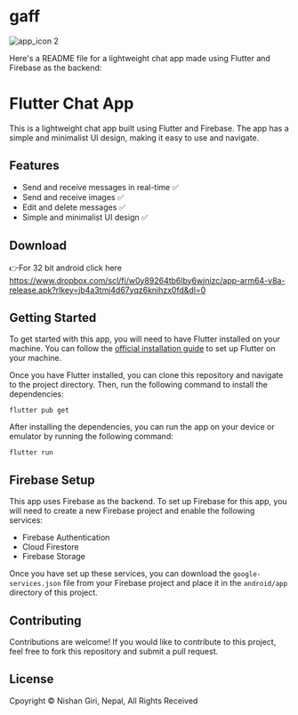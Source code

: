 # gaff

![app_icon 2](https://github.com/Nishan123/Gaff/assets/79587376/542a2e5d-de8e-44e1-a91f-213a96b66221)

Here's a README file for a lightweight chat app made using Flutter and Firebase as the backend:

# Flutter Chat App

This is a lightweight chat app built using Flutter and Firebase. The app has a simple and minimalist UI design, making it easy to use and navigate.

## Features

- Send and receive messages in real-time ✅
- Send and receive images ✅
- Edit and delete messages ✅
- Simple and minimalist UI design ✅

## Download
👉For 32 bit android click here https://www.dropbox.com/scl/fi/w0y89264tb6lby6wjnizc/app-arm64-v8a-release.apk?rlkey=jb4a3tmj4d67yqz6knihzx0fd&dl=0 

## Getting Started

To get started with this app, you will need to have Flutter installed on your machine. You can follow the [official installation guide](https://flutter.dev/docs/get-started/install) to set up Flutter on your machine.

Once you have Flutter installed, you can clone this repository and navigate to the project directory. Then, run the following command to install the dependencies:

```
flutter pub get
```

After installing the dependencies, you can run the app on your device or emulator by running the following command:

```
flutter run
```

## Firebase Setup

This app uses Firebase as the backend. To set up Firebase for this app, you will need to create a new Firebase project and enable the following services:

- Firebase Authentication
- Cloud Firestore
- Firebase Storage

Once you have set up these services, you can download the `google-services.json` file from your Firebase project and place it in the `android/app` directory of this project.

## Contributing

Contributions are welcome! If you would like to contribute to this project, feel free to fork this repository and submit a pull request.

## License

Cpoyright © Nishan Giri, Nepal, All Rights Received
